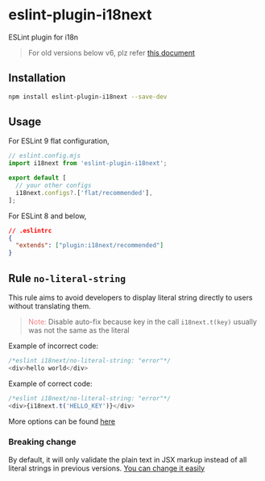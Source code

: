 # eslint-plugin-i18next

ESLint plugin for i18n

> For old versions below v6, plz refer [this document](./v5.md)

## Installation

```bash
npm install eslint-plugin-i18next --save-dev
```

## Usage

For ESLint 9 flat configuration,

```js
// eslint.config.mjs
import i18next from 'eslint-plugin-i18next';

export default [
  // your other configs
  i18next.configs?.['flat/recommended'],
];
```

For ESLint 8 and below,

```json
// .eslintrc
{
  "extends": ["plugin:i18next/recommended"]
}
```

## Rule `no-literal-string`

This rule aims to avoid developers to display literal string directly to users without translating them.

> <span style="color: lightcoral">Note:</span> Disable auto-fix because key in the call `i18next.t(key)` usually was not the same as the literal

Example of incorrect code:

```js
/*eslint i18next/no-literal-string: "error"*/
<div>hello world</div>
```

Example of correct code:

```js
/*eslint i18next/no-literal-string: "error"*/
<div>{i18next.t('HELLO_KEY')}</div>
```

More options can be found [here](./docs/rules/no-literal-string.md)

### Breaking change

By default, it will only validate the plain text in JSX markup instead of all literal strings in previous versions.
[You can change it easily](./docs/rules/no-literal-string.md)
